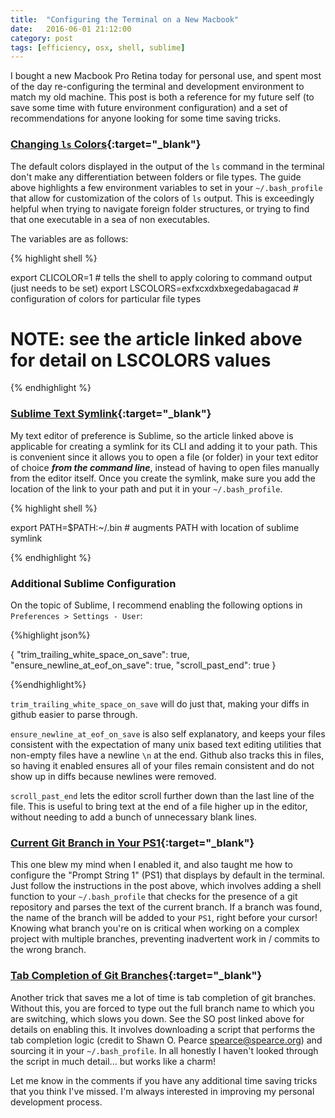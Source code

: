 ```yaml
---
title:  "Configuring the Terminal on a New Macbook"
date:   2016-06-01 21:12:00
category: post
tags: [efficiency, osx, shell, sublime]
---
```


I bought a new Macbook Pro Retina today for personal use, and spent most of the day re-configuring the terminal and development environment to match my old machine. This post is both a reference for my future self (to save some time with future environment configuration) and a set of recommendations for anyone looking for some time saving tricks.

### [Changing `ls` Colors][ls]{:target="_blank"}

The default colors displayed in the output of the `ls` command in the terminal don't make any differentiation between folders or file types. The guide above highlights a few environment variables to set in your `~/.bash_profile` that allow for customization of the colors of `ls` output. This is exceedingly helpful when trying to navigate foreign folder structures, or trying to find that one executable in a sea of non executables.

The variables are as follows:

{% highlight shell %}

  export CLICOLOR=1 # tells the shell to apply coloring to command output (just needs to be set)
  export LSCOLORS=exfxcxdxbxegedabagacad # configuration of colors for particular file types
  # NOTE: see the article linked above for detail on LSCOLORS values

{% endhighlight %}

### [Sublime Text Symlink][subl]{:target="_blank"}

My text editor of preference is Sublime, so the article linked above is applicable for creating a symlink for its CLI and adding it to your path. This is convenient since it allows you to open a file (or folder) in your text editor of choice ***from the command line***, instead of having to open files manually from the editor itself. Once you create the symlink, make sure you add the location of the link to your path and put it in your `~/.bash_profile`.

{% highlight shell %}

  export PATH=$PATH:~/.bin # augments PATH with location of sublime symlink

{% endhighlight %}

### Additional Sublime Configuration

On the topic of Sublime, I recommend enabling the following options in `Preferences > Settings - User`:

{%highlight json%}

{
	"trim_trailing_white_space_on_save": true,
	"ensure_newline_at_eof_on_save": true,
	"scroll_past_end": true
}

{%endhighlight%}

`trim_trailing_white_space_on_save` will do just that, making your diffs in github easier to parse through.

`ensure_newline_at_eof_on_save` is also self explanatory, and keeps your files consistent with the expectation of many unix based text editing utilities that non-empty files have a newline `\n` at the end. Github also tracks this in files, so having it enabled ensures all of your files remain consistent and do not show up in diffs because newlines were removed.

`scroll_past_end` lets the editor scroll further down than the last line of the file. This is useful to bring text at the end of a file higher up in the editor, without needing to add a bunch of unnecessary blank lines.

### [Current Git Branch in Your PS1][gbps1]{:target="_blank"}

This one blew my mind when I enabled it, and also taught me how to configure the "Prompt String 1" (PS1) that displays by default in the terminal. Just follow the instructions in the post above, which involves adding a shell function to your `~/.bash_profile` that checks for the presence of a git repository and parses the text of the current branch. If a branch was found, the name of the branch will be added to your `PS1`, right before your cursor! Knowing what branch you're on is critical when working on a complex project with multiple branches, preventing inadvertent work in / commits to the wrong branch.

### [Tab Completion of Git Branches][tab]{:target="_blank"}

Another trick that saves me a lot of time is tab completion of git branches. Without this, you are forced to type out the full branch name to which you are switching, which slows you down. See the SO post linked above for details on enabling this. It involves downloading a script that performs the tab completion logic (credit to Shawn O. Pearce <spearce@spearce.org>) and sourcing it in your `~/.bash_profile`. In all honestly I haven't looked through the script in much detail... but works like a charm!

Let me know in the comments if you have any additional time saving tricks that you think I've missed. I'm always interested in improving my personal development process.

[ls]: http://osxdaily.com/2012/02/21/add-color-to-the-terminal-in-mac-os-x/
[subl]: https://www.sublimetext.com/docs/3/osx_command_line.html
[gbps1]: https://coderwall.com/p/fasnya/add-git-branch-name-to-bash-prompt
[tab]: http://apple.stackexchange.com/a/55886

